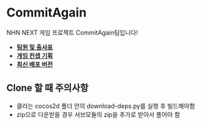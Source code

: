 CommitAgain
===========

NHN NEXT 게임 프로젝트 CommitAgain팀입니다!


 * [**팀원 및 출사표**](https://github.com/dlakwwkd/CommitAgain/wiki/%ED%8C%80%EB%AA%85-&-%EC%B6%9C%EC%82%AC%ED%91%9C)
 * [**게임 컨셉 기획**](https://github.com/dlakwwkd/CommitAgain/wiki/%EC%BB%A8%EC%85%89-%EA%B8%B0%ED%9A%8D%EC%84%9C)
 * [**최신 배포 버전**](https://github.com/dlakwwkd/CommitAgain/tree/Release_v0.6)


Clone 할 때 주의사항
----
 * 클라는 cocos2d 폴더 안의 download-deps.py를 실행 후 빌드해야함
 * zip으로 다운받을 경우 서브모듈의 zip을 추가로 받아서 풀어야 함
